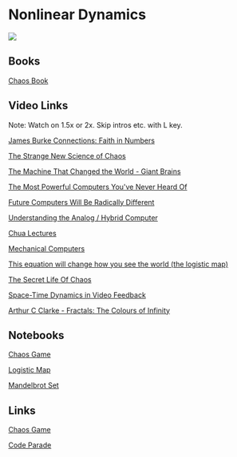 # Nonlinear Dynamics

<img src='https://assets.rbl.ms/25584499/origin.jpg'>

## Books

[Chaos Book](https://github.com/williamedwardhahn/Nonlinear_Dynamics/blob/main/Chaos.pdf)


## Video Links

Note: Watch on 1.5x or 2x. Skip intros etc. with L key.

<a href="https://www.youtube.com/watch?v=z6yL0_sDnX0">James Burke Connections: Faith in Numbers</a>

[The Strange New Science of Chaos](https://www.youtube.com/watch?v=wdrO0Nwztrg)

[The Machine That Changed the World - Giant Brains](https://www.youtube.com/watch?v=hayi9AsDXDo)

[The Most Powerful Computers You've Never Heard Of](https://www.youtube.com/watch?v=IgF3OX8nT0w) 

[Future Computers Will Be Radically Different](https://www.youtube.com/watch?v=GVsUOuSjvcg)

[Understanding the Analog / Hybrid Computer](https://www.youtube.com/watch?v=Ys7v7lnLgbM)

[Chua Lectures](https://www.youtube.com/watch?v=B9Z2Ktacd4s&list=PLWIjtByUJvcvT3IgfDyej4yEpLgyAn2L9)

[Mechanical Computers](https://www.youtube.com/watch?v=s1i-dnAH9Y4)

[This equation will change how you see the world (the logistic map)](https://www.youtube.com/watch?v=ovJcsL7vyrk)

[The Secret Life Of Chaos](https://www.dailymotion.com/video/xv1j0n)

[Space-Time Dynamics in Video Feedback](https://www.youtube.com/watch?v=B4Kn3djJMCE)

[Arthur C Clarke - Fractals: The Colours of Infinity](https://www.youtube.com/watch?v=DyeR19m8gGk&list=PLWmIsQcAzRkqmWnt75z5YGhSe3GuhQGjN&index=16)


## Notebooks

[Chaos Game](https://colab.research.google.com/drive/11ljbmmUp6uvikRybdkv9gtQ0HaiTpmHz?usp=sharing)

[Logistic Map](https://colab.research.google.com/drive/1AXvr15Nul4g9yTho3mykB5u6QOyY9TF3?usp=sharing)

[Mandelbrot Set](https://colab.research.google.com/drive/1oPxGp0FM8leTyp2yX7bmyCwgqNhRxFRt?usp=sharing)

## Links
[Chaos Game](https://math.hws.edu/eck/js/chaos-game/CG.html)

[Code Parade](https://www.youtube.com/c/CodeParade/videos)


<!--




https://www.nature.com/articles/482461a

http://dataphys.org/list/

[HH Neuron](https://colab.research.google.com/drive/1P_U_JLbODVt9tcxwNCgut6jTovYQbBhN?usp=sharing)

https://github.com/GollyGang


[Analog Computer Simulator](https://colab.research.google.com/drive/1PJxiK3mdU8lSCYjEFsU7zrl9yXPMEDvM?usp=sharing)



[Hamming Lectures](https://www.youtube.com/watch?v=AD4b-52jtos&list=PL2FF649D0C4407B30)

## Digital

## Analog

[Analog / Hybrid Computer Programming](https://github.com/williamedwardhahn/differentialanalyzer/blob/main/Analog%20and%20Hybrid%20Computer%20Programming.pdf)



[Digital Differential Analyzer](https://en.wikipedia.org/wiki/Digital_differential_analyzer)

[Far Out: Hybrid Computing](https://www.youtube.com/watch?v=njp0ABKwrXA)

[Heron](https://nereus.mech.ntua.gr/Documents/pdf_ps/heron.pdf)

[Pneumatica and Automata](https://ia800209.us.archive.org/8/items/heronsvonalexandhero/heronsvonalexandhero.pdf)

[Differential Analyzer Links](https://github.com/williamedwardhahn/differentialanalyzer)

[F21 Forth Chip](http://www.ultratechnology.com/forml93.html)

<a href="https://www.youtube.com/watch?v=qqlJ50zDgeA">Antikythera Mechanism</a>


<a href="https://en.wikipedia.org/wiki/Jacquard_machine">Jacquard Machine Wiki</a>

<a href="https://techchannel.att.com/play-video.cfm/2012/8/22/AT&T-Archives-Digital-Computer-Techniques">Digital Computer Techniques: Introduction
</a>

<a href="https://techchannel.att.com/playvideo/2012/11/19/AT&T-Archives-Digital-Computer-Techniques-Programming">Digital Computer Techniques: Programming</a>

<a href="https://techchannel.att.com/play-video.cfm/2012/11/21/at&t-archives-digital-computer-techniques-computer-units">Digital Computer Techniques: Computer Units</a>

<a href="https://www.youtube.com/watch?v=E3keLeMwfHY">Turing Machine</a>

<a href="https://docs.google.com/presentation/d/18MdBrNyvkrDmge6TshkISkdTC8iUrcNRomAbgyW7ylg/edit?usp=sharing">OISC</a>

<a href="https://en.wikipedia.org/wiki/Wireworld">Wireworld</a>

<a href="https://github.com/FredericaBernkastel/Hutton32-Computer">Hutton 32 Wireworld</a>

[OISC Machine](https://mpcrlab.github.io/oisc-js/)

[Thinking Forth ](http://thinking-forth.sourceforge.net/)

<a href="https://skilldrick.github.io/easyforth/">Easy Forth</a>

<a href="https://mishaklopukh.github.io/fithlang/">Fith</a>


## Hardware

[Micropython setup on ESP32](https://www.youtube.com/watch?v=Dznz81AbxgQ)

-->
